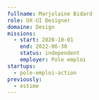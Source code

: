```yaml
---
fullname: Marjolaine Bidard
role: UX-UI Designer
domaine: Design
missions:
  - start: 2020-10-01
    end: 2022-06-30
    status: independent
    employer: Pole emploi
startups:
  - pole-emploi-action
previously:
  - estime
---
```


 
